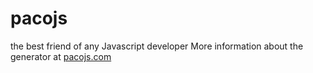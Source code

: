 pacojs
======

the best friend of any Javascript developer
More information about the generator at [pacojs.com](http://pacojs.com/)

